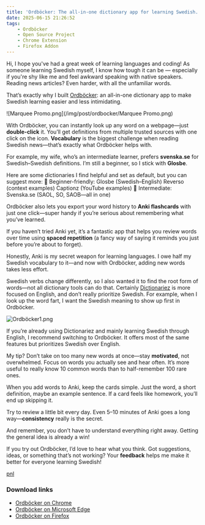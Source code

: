 ```yaml
---
title: 'Ordböcker: The all-in-one dictionary app for learning Swedish.'
date: 2025-06-15 21:26:52
tags:
    - Ordböcker 
    - Open Source Project
    - Chrome Extension
    - Firefox Addon
---
```

Hi, I hope you've had a great week of learning languages and coding! As someone learning Swedish myself, I know how tough it can be — especially if you're shy like me and feel awkward speaking with native speakers. Reading news articles? Even harder, with all the unfamiliar words.

That’s exactly why I built [Ordböcker]: an all-in-one dictionary app to make Swedish learning easier and less intimidating.

![Marquee Promo.png](/img/post/ordbocker/Marquee Promo.png) 

With Ordböcker, you can instantly look up any word on a webpage—just **double-click** it. You’ll get definitions from multiple trusted sources with one click on the icon. **Vocabulary** is the biggest challenge when reading Swedish news—that’s exactly what Ordböcker helps with.

For example, my wife, who’s an intermediate learner, prefers **svenska.se** for Swedish–Swedish definitions. I’m still a beginner, so I stick with **Glosbe**.

Here are some dictionaries I find helpful and set as default, but you can suggest more:
🔹 Beginner-friendly:
Glosbe (Swedish–English)
Reverso (context examples)
Captionz (YouTube examples)
🔹 Intermediate:
Svenska.se (SAOL, SO, SAOB—all in one)

Ordböcker also lets you export your word history to **Anki flashcards** with just one click—super handy if you’re serious about remembering what you’ve learned.

If you haven’t tried Anki yet, it’s a fantastic app that helps you review words over time using **spaced repetition** (a fancy way of saying it reminds you just before you’re about to forget).

Honestly, Anki is my secret weapon for learning languages. I owe half my Swedish vocabulary to it—and now with Ordböcker, adding new words takes less effort.

Swedish verbs change differently, so I also wanted it to find the root form of words—not all dictionary tools can do that. Certainly [Dictionariez] is more focused on English, and don’t really prioritize Swedish. For example, when I look up the word fart, I want the Swedish meaning to show up first in Ordböcker.  

![Ordböcker1.png](/img/post/ordbocker/Ordböcker1.png) 

If you’re already using Dictionariez and mainly learning Swedish through English, I recommend switching to Ordböcker. It offers most of the same features but prioritizes Swedish over English.

My tip? Don’t take on too many new words at once—stay **motivated**, not overwhelmed.
Focus on words you actually see and hear often. It’s more useful to really know 10 common words than to half-remember 100 rare ones.

When you add words to Anki, keep the cards simple. Just the word, a short definition, maybe an example sentence. If a card feels like homework, you’ll end up skipping it.

Try to review a little bit every day. Even 5–10 minutes of Anki goes a long way—**consistency** really is the secret.

And remember, you don’t have to understand everything right away. Getting the general idea is already a win!

If you try out Ordböcker, I’d love to hear what you think. Got suggestions, ideas, or something that’s not working? Your **feedback** helps me make it better for everyone learning Swedish!

[pnl]

### Download links
- [Ordböcker on Chrome](https://chromewebstore.google.com/detail/ordb%C3%B6cker-swedish-learnin/mfgjnhlgimobopmfhfnemcgkdmofcmlo)
- [Ordböcker on Microsoft Edge](https://microsoftedge.microsoft.com/addons/detail/ordb%C3%B6cker-swedish-learni/lbghhcchdjnppebeaocohpiiekimdfdb)
- [Ordböcker on Firefox](https://addons.mozilla.org/en-US/firefox/addon/ordb%C3%B6cker/)

[pnl]: https://pnl.dev/
[Discord channel]: https://discord.gg/sazRac4kSa
[Ordböcker]: https://github.com/pnlpal/dictionariez#ordb%C3%B6cker-download-links
[Dictionariez]: https://github.com/pnlpal/dictionariez?tab=readme-ov-file#dictionariez